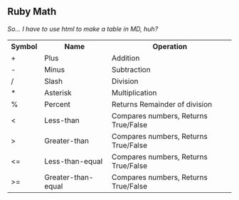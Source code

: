 ## Ruby Math

_So... I have to use html to make a table in MD, huh?_

<table>
	<tr>
		<th>Symbol</th>
		<th>Name</th>
		<th>Operation</th>
	</tr>
	<tr>
		<td> + </td>
		<td> Plus </td>
		<td> Addition </td>
	</tr>
	<tr>
		<td> - </td>
		<td> Minus </td>
		<td> Subtraction </td>
	</tr>
	<tr>
		<td> / </td>
		<td> Slash </td>
		<td> Division </td>
	</tr>
	<tr>
		<td> * </td>
		<td> Asterisk </td>
		<td> Multiplication </td>
	</tr>
	<tr>
		<td> % </td>
		<td> Percent </td>
		<td> Returns Remainder of division </td>
	</tr>
	<tr>
		<td> &lt; </td>
		<td> Less-than </td>
		<td> Compares numbers, Returns True/False </td>
	</tr>
	<tr>
		<td> > </td>
		<td> Greater-than </td>
		<td> Compares numbers, Returns True/False </td>
	</tr>
	<tr>
		<td> &lt;= </td>
		<td> Less-than-equal </td>
		<td> Compares numbers, Returns True/False </td>
	</tr>
	<tr>
		<td> >= </td>
		<td> Greater-than-equal </td>
		<td> Compares numbers, Returns True/False </td>
	</tr>
</table>